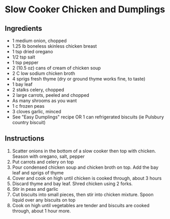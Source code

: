 # Slow Cooker Chicken and Dumplings
## Ingredients
* 1 medium onion, chopped
* 1.25 lb boneless skinless chicken breast
* 1 tsp dried oregano
* 1/2 tsp salt
* 1 tsp pepper
* 2 (10.5 oz) cans of cream of chicken soup
* 2 C low sodium chicken broth
* 4 sprigs fresh thyme (dry or ground thyme works fine, to taste)
* 1 bay leaf
* 2 stalks celery, chopped
* 2 large carrots, peeled and chopped
* As many shrooms as you want
* 1 c frozen peas
* 3 cloves garlic, minced
* See "Easy Dumplings" recipe OR 1 can refrigerated biscuits (ie Pulsbury country biscuit)

## Instructions
1. Scatter onions in the bottom of a slow cooker then top with chicken. Season with oregano, salt, pepper
1. Put carrots and celery on top
1. Pour condensed chicken soup and chicken broth on top. Add the bay leaf and sprigs of thyme
1. Cover and cook on high until chicken is cooked through, about 3 hours
1. Discard thyme and bay leaf. Shred chicken using 2 forks.
1. Stir in peas and garlic
1. Cut biscuits into small pieces, then stir into chicken mixture. Spoon liquid over any biscuits on top
1. Cook on high until vegetables are tender and biscuits are cooked through, about 1 hour more.
